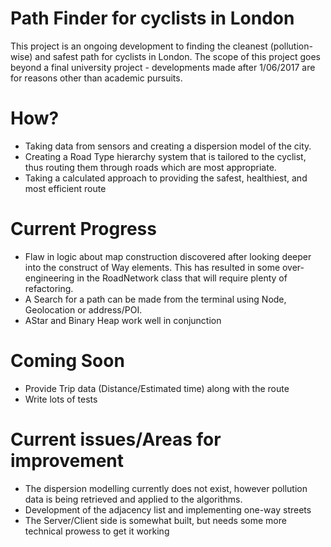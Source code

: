 # Path Finder for cyclists in London

This project is an ongoing development to finding the cleanest (pollution-wise) and safest path for cyclists in London. The scope of this project goes beyond a final university project - developments made after 1/06/2017 are for reasons other than academic pursuits.


# How?
- Taking data from sensors and creating a dispersion model of the city. 
- Creating a Road Type hierarchy system that is tailored to the cyclist, thus routing them through roads which are most appropriate. 
- Taking a calculated approach to providing the safest, healthiest, and most efficient route

# Current Progress
- Flaw in logic about map construction discovered after looking deeper into the construct of Way elements. This has resulted in some over-engineering in the RoadNetwork class that will require plenty of refactoring.
- A Search for a path can be made from the terminal using Node, Geolocation or address/POI.
- AStar and Binary Heap work well in conjunction

# Coming Soon
- Provide Trip data (Distance/Estimated time) along with the route 
- Write lots of tests

# Current issues/Areas for improvement
- The dispersion modelling currently does not exist, however pollution data is being retrieved and applied to the algorithms. 
- Development of the adjacency list and implementing one-way streets
- The Server/Client side is somewhat built, but needs some more technical prowess to get it working
